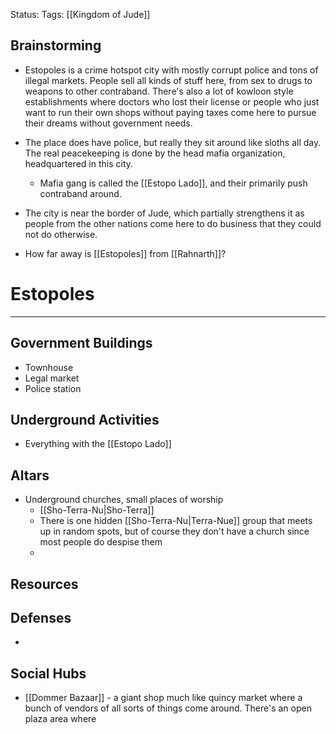 Status:
Tags: [[Kingdom of Jude]]
## Brainstorming
- Estopoles is a crime hotspot city with mostly corrupt police and tons of illegal markets. People sell all kinds of stuff here, from sex to drugs to weapons to other contraband. There's also a lot of kowloon style establishments where doctors who lost their license or people who just want to run their own shops without paying taxes come here to pursue their dreams without government needs.
- The place does have police, but really they sit around like sloths all day. The real peacekeeping is done by the head mafia organization, headquartered in this city.
	- Mafia gang is called the [[Estopo Lado]], and their primarily push contraband around.
- The city is near the border of Jude, which partially strengthens it as people from the other nations come here to do business that they could not do otherwise.

- How far away is [[Estopoles]] from [[Rahnarth]]?
# Estopoles


***
## Government Buildings
- Townhouse
- Legal market
- Police station
## Underground Activities
- Everything with the [[Estopo Lado]]
## Altars
- Underground churches, small places of worship
	- [[Sho-Terra-Nu|Sho-Terra]]
	- There is one hidden [[Sho-Terra-Nu|Terra-Nue]] group that meets up in random spots, but of course they don't have a church since most people do despise them
	- 
## Resources

## Defenses
- 
## Social Hubs
- [[Dommer Bazaar]] - a giant shop much like quincy market where a bunch of vendors of all sorts of things come around. There's an open plaza area where 

